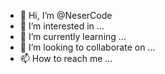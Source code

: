 - 👋 Hi, I’m @NeserCode
- 👀 I’m interested in ...
- 🌱 I’m currently learning ...
- 💞️ I’m looking to collaborate on ...
- 📫 How to reach me ...

<!---
NeserCode/NeserCode is a ✨ special ✨ repository because its `README.md` (this file) appears on your GitHub profile.
You can click the Preview link to take a look at your changes.
--->
